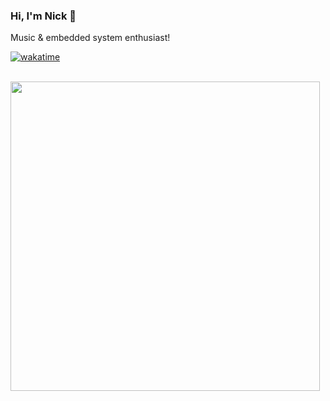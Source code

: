### Hi, I'm Nick 👋

Music & embedded system enthusiast!

[![wakatime](https://wakatime.com/badge/user/40985af1-0884-4fc7-9005-3076de2f6093.svg)](https://wakatime.com/@40985af1-0884-4fc7-9005-3076de2f6093)

<br />

<a href="https://wakatime.com/share/@nikAizuddin/cd8cd8ea-1b62-4b14-8230-b5fbab0434c3.svg">
  <img src="https://wakatime.com/share/@nikAizuddin/cd8cd8ea-1b62-4b14-8230-b5fbab0434c3.svg" width="495">
</a>

<!--
**nikAizuddin/nikAizuddin** is a ✨ _special_ ✨ repository because its `README.md` (this file) appears on your GitHub profile.

Here are some ideas to get you started:

- 🔭 I’m currently working on ...
- 🌱 I’m currently learning ...
- 👯 I’m looking to collaborate on ...
- 🤔 I’m looking for help with ...
- 💬 Ask me about ...
- 📫 How to reach me: ...
- 😄 Pronouns: ...
- ⚡ Fun fact: ...
-->
